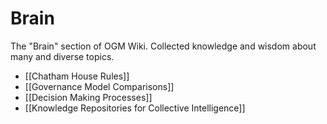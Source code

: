 # Brain

The "Brain" section of OGM Wiki. Collected knowledge and wisdom about many and diverse topics.

- [[Chatham House Rules]]
- [[Governance Model Comparisons]]
- [[Decision Making Processes]]
- [[Knowledge Repositories for Collective Intelligence]]
